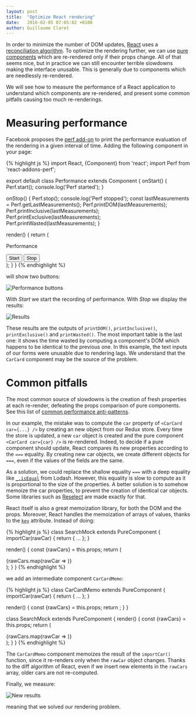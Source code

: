 ```yaml
---
layout: post
title:  "Optimize React rendering"
date:   2016-02-05 07:05:02 +0100
author: Guillaume Claret
---
```

In order to minimize the number of DOM updates, [React](https://facebook.github.io/react/) uses a [reconciliation algorithm](https://facebook.github.io/react/docs/reconciliation.html). To optimize the rendering further, we can use [pure components](https://facebook.github.io/react/docs/pure-render-mixin.html) which are re-rendered only if their props change. All of that seems nice, but in practice we can still encounter terrible slowdowns making the interface unusable. This is generally due to components which are needlessly re-rendered.

We will see how to measure the performance of a React application to understand which components are re-rendered, and present some common pitfalls causing too much re-renderings.

# Measuring performance
Facebook proposes the [perf add-on](https://facebook.github.io/react/docs/perf.html) to print the performance evaluation of the rendering in a given interval of time. Adding the following component in your page:

{% highlight js %}
import React, {Component} from 'react';
import Perf from 'react-addons-perf';

export default class Performance extends Component {
  onStart() {
    Perf.start();
    console.log('Perf started');
  }

  onStop() {
    Perf.stop();
    console.log('Perf stopped');
    const lastMeasurements = Perf.getLastMeasurements();
    Perf.printDOM(lastMeasurements);
    Perf.printInclusive(lastMeasurements);
    Perf.printExclusive(lastMeasurements);
    Perf.printWasted(lastMeasurements);
  }

  render() {
    return (
      <div>
        <p>Performance</p>
        <button onClick={this.onStart}>Start</button>
        <button onClick={this.onStop}>Stop</button>
      </div>
    );
  }
}
{% endhighlight %}

will show two buttons:

![Performance buttons](../../../assets/2016-02-05-bench-react/performance_buttons.png)

With *Start* we start the recording of performance. With *Stop* we display the results:

![Results](../../../assets/2016-02-05-bench-react/performance_logs.png)

These results are the outputs of `printDOM()`, `printInclusive()`, `printExclusive()` and `printWasted()`. The most important table is the last one: it shows the time wasted by computing a component's DOM which happens to be identical to the previous one. In this example, the text inputs of our forms were unusable due to rendering lags. We understand that the `CarCard` component may be the source of the problem.

# Common pitfalls
The most common source of slowdowns is the creation of fresh properties at each re-render, defeating the props comparison of pure components. See this list of [common performance anti-patterns](https://medium.com/@esamatti/react-js-pure-render-performance-anti-pattern-fb88c101332f).

In our example, the mistake was to compute the `car` property of `<CarCard car={...} />` by creating an new object from our Redux store. Every time the store is updated, a new `car` object is created and the pure component `<CarCard car={car} />` is re-rendered. Indeed, to decide if a pure component should update, React compares its new properties according to the `===` equality. By creating new car objects, we create different objects for `===`, even if the values of the fields are the same.

As a solution, we could replace the shallow equality `===` with a deep equality like [`_.isEqual`](https://lodash.com/docs#isEqual) from Lodash. However, this equality is slow to compute as it is proportional to the size of the properties. A better solution is to somehow memoize the car properties, to prevent the creation of identical car objects. Some libraries such as [Reselect](https://github.com/rackt/reselect) are made exactly for that.

React itself is also a great memoization library, for both the DOM and the props. Moreover, React handles the memoization of arrays of values, thanks to the [`key`](https://facebook.github.io/react/docs/reconciliation.html#keys) attribute. Instead of doing:

{% highlight js %}
class SearchMock extends PureComponent {
  importCar(rawCar) {
    return {
      ...
    };
  }

  render() {
    const {rawCars} = this.props;
    return (
      <div>
        {rawCars.map(rawCar => <CarCard key={rawCar.id} car={this.importCar(rawCar)} />)}
      </div>
    );
  }
}
{% endhighlight %}

we add an intermediate component `CarCardMemo`:

{% highlight js %}
class CarCardMemo extends PureComponent {
  importCar(rawCar) {
    return {
      ...
    };
  }

  render() {
    const {rawCars} = this.props;
    return <CarCard car={this.importCar(rawCar)} />;
  }
}

class SearchMock extends PureComponent {
  render() {
    const {rawCars} = this.props;
    return (
      <div>
        {rawCars.map(rawCar => <CarCardMemo key={rawCar.id} rawCar={rawCar} />)}
      </div>
    );
  }
}
{% endhighlight %}

The `CarCardMemo` component memoizes the result of the `importCar()` function, since it re-renders only when the `rawCar` object changes. Thanks to the diff algorithm of React, even if we insert new elements in the `rawCars` array, older cars are not re-computed.

Finally, we measure:

![New results](../../../assets/2016-02-05-bench-react/performance_logs2.png)

meaning that we solved our rendering problem. 
